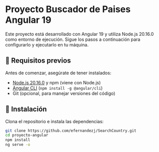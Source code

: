 # Proyecto Buscador de Paises Angular 19

Este proyecto está desarrollado con Angular 19 y utiliza Node.js 20.16.0 como entorno de ejecución. Sigue los pasos a continuación para configurarlo y ejecutarlo en tu máquina.

## 🚀 Requisitos previos

Antes de comenzar, asegúrate de tener instalados:

- [Node.js 20.16.0](https://nodejs.org/) y npm (viene con Node.js)
- [Angular CLI](https://angular.io/cli) (`npm install -g @angular/cli`)
- Git (opcional, para manejar versiones del código)

## 🔧 Instalación

Clona el repositorio e instala las dependencias:

```sh
git clone https://github.com/efernandezj/SearchCountry.git
cd proyecto-angular
npm install
ng serve -o